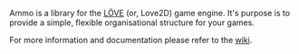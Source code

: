 Ammo is a library for the [LÖVE](http://love2d.org) (or, Love2D) game engine. It's purpose is to provide a simple, flexible organisational structure for your games.

For more information and documentation please refer to the [wiki](https://github.com/BlackBulletIV/ammo/wiki).
